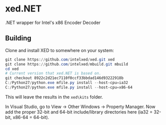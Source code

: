 # xed.NET
.NET wrapper for Intel's x86 Encoder Decoder

## Building
Clone and install XED to somewhere on your system:
```powershell
git clone https://github.com/intelxed/xed.git xed
git clone https://github.com/intelxed/mbuild.git mbuild
cd xed
# Current version that xed.NET is based on.
git checkout 8922c2d21ec7110f0ccf33bbdad146d93222918b
C:/Python27/python.exe mfile.py install --host-cpu=ia32
C:/Python27/python.exe mfile.py install --host-cpu=x86-64
```

This will leave the results in the `xed\kits` folder.

In Visual Studio, go to View -> Other Windows -> Property Manager. Now add the proper
32-bit and 64-bit include/library directories here (ia32 = 32-bit, x86-64 = 64-bit).